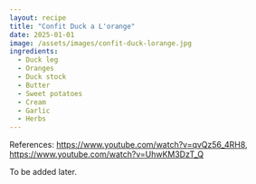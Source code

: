 ```yaml
---
layout: recipe
title: "Confit Duck a L'orange"
date: 2025-01-01
image: /assets/images/confit-duck-lorange.jpg
ingredients:
  - Duck leg
  - Oranges
  - Duck stock
  - Butter
  - Sweet potatoes
  - Cream
  - Garlic
  - Herbs
---
```


References: https://www.youtube.com/watch?v=qvQz56_4RH8, https://www.youtube.com/watch?v=UhwKM3DzT_Q

To be added later.